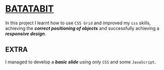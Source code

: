 # [BATATABIT](https://batatabitproject.web.app)

In this project I learnt how to use `CSS Grid` and improved my `css` skills, achieving the ***correct positioning of objects*** and successfully achieving a ***responsive design***.

## EXTRA

I managed to develop a ***basic slide*** using only `CSS` and some `JavaScript`.
